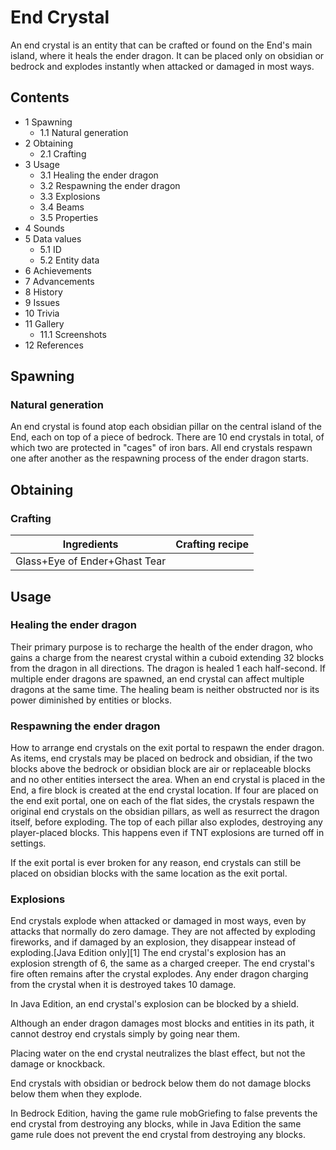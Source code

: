 # End Crystal
An end crystal is an entity that can be crafted or found on the End's main island, where it heals the ender dragon. It can be placed only on obsidian or bedrock and explodes instantly when attacked or damaged in most ways.

## Contents
- 1 Spawning
	- 1.1 Natural generation
- 2 Obtaining
	- 2.1 Crafting
- 3 Usage
	- 3.1 Healing the ender dragon
	- 3.2 Respawning the ender dragon
	- 3.3 Explosions
	- 3.4 Beams
	- 3.5 Properties
- 4 Sounds
- 5 Data values
	- 5.1 ID
	- 5.2 Entity data
- 6 Achievements
- 7 Advancements
- 8 History
- 9 Issues
- 10 Trivia
- 11 Gallery
	- 11.1 Screenshots
- 12 References

## Spawning
### Natural generation
An end crystal is found atop each obsidian pillar on the central island of the End, each on top of a piece of bedrock. There are 10 end crystals in total, of which two are protected in "cages" of iron bars. All end crystals respawn one after another as the respawning process of the ender dragon starts.

## Obtaining
### Crafting
| Ingredients                   | Crafting recipe |
|-------------------------------|-----------------|
| Glass+Eye of Ender+Ghast Tear |                 |

## Usage
### Healing the ender dragon
Their primary purpose is to recharge the health of the ender dragon, who gains a charge from the nearest crystal within a cuboid extending 32 blocks from the dragon in all directions. The dragon is healed 1 each half-second. If multiple ender dragons are spawned, an end crystal can affect multiple dragons at the same time. The healing beam is neither obstructed nor is its power diminished by entities or blocks.

### Respawning the ender dragon
How to arrange end crystals on the exit portal to respawn the ender dragon.
As items, end crystals may be placed on bedrock and obsidian, if the two blocks above the bedrock or obsidian block are air or replaceable blocks and no other entities intersect the area. When an end crystal is placed in the End, a fire block is created at the end crystal location. If four are placed on the end exit portal, one on each of the flat sides, the crystals respawn the original end crystals on the obsidian pillars, as well as resurrect the dragon itself, before exploding. The top of each pillar also explodes, destroying any player-placed blocks. This happens even if TNT explosions are turned off in settings.

If the exit portal is ever broken for any reason, end crystals can still be placed on obsidian blocks with the same location as the exit portal.

### Explosions
End crystals explode when attacked or damaged in most ways, even by attacks that normally do zero damage. They are not affected by exploding fireworks, and if damaged by an explosion, they disappear instead of exploding.‌[Java Edition  only][1] The end crystal's explosion has an explosion strength of 6, the same as a charged creeper. The end crystal's fire often remains after the crystal explodes. Any ender dragon charging from the crystal when it is destroyed takes 10 damage.

In Java Edition, an end crystal's explosion can be blocked by a shield.

Although an ender dragon damages most blocks and entities in its path, it cannot destroy end crystals simply by going near them.

Placing water on the end crystal neutralizes the blast effect, but not the damage or knockback.

End crystals with obsidian or bedrock below them do not damage blocks below them when they explode.

In Bedrock Edition, having the game rule mobGriefing to false prevents the end crystal from destroying any blocks, while in Java Edition the same game rule does not prevent the end crystal from destroying any blocks.

